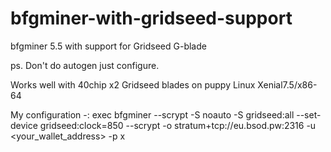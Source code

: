 # bfgminer-with-gridseed-support
bfgminer 5.5 with support for Gridseed G-blade

ps. Don't do autogen just configure.

Works well with 40chip x2 Gridseed blades on puppy Linux Xenial7.5/x86-64

My configuration  -: exec bfgminer --scrypt -S noauto -S gridseed:all --set-device gridseed:clock=850 --scrypt -o stratum+tcp://eu.bsod.pw:2316 -u <your_wallet_address> -p x

